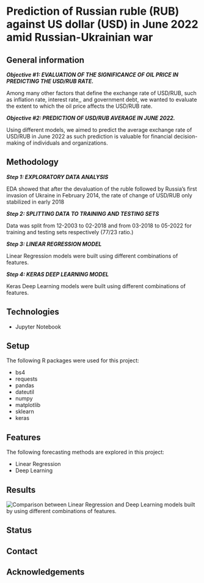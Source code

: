 # Prediction of Russian ruble (RUB) against US dollar (USD) in June 2022 amid Russian-Ukrainian war

## General information 
***Objective #1: EVALUATION OF THE SIGNIFICANCE OF OIL PRICE IN PREDICTING THE USD/RUB RATE.***

Among many other factors that define the exchange rate of USD/RUB, such as inflation rate, interest rate,, and government debt, we wanted to evaluate the extent to which the oil price affects the USD/RUB rate. 

***Objective #2: PREDICTION OF USD/RUB AVERAGE IN JUNE 2022.***

Using different models, we aimed to predict the average exchange rate of USD/RUB in June 2022 as such prediction is valuable for financial decision-making of individuals and organizations. 

## Methodology
***Step 1: EXPLORATORY  DATA  ANALYSIS*** 

EDA showed that after the devaluation of the ruble followed by  Russia’s first invasion of Ukraine in February 2014, the rate of change of USD/RUB only stabilized in early 2018

***Step 2: SPLITTING DATA TO TRAINING AND TESTING SETS***

Data was split from 12-2003 to 02-2018 and from 03-2018 to 05-2022 for training and testing sets respectively (77/23 ratio.) 

***Step 3:  LINEAR REGRESSION MODEL***

Linear Regression models were built using different combinations of features.

***Step 4:  KERAS DEEP LEARNING MODEL***

Keras Deep Learning models were built using different combinations of features.

## Technologies 
* Jupyter Notebook

## Setup 
The following R packages were used for this project: 

* bs4
* requests
* pandas
* dateutil 
* numpy 
* matplotlib
* sklearn
* keras

## Features 
The following forecasting methods are explored in this project:

* Linear Regression
* Deep Learning 

## Results 
![Comparison between Linear Regression and Deep Learning models built by using different combinations of features.](https://myoctocat.com/assets/images/base-octocat.svg)

## Status 

## Contact 

## Acknowledgements 

